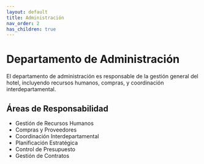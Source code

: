 ```yaml
---
layout: default
title: Administración
nav_order: 2
has_children: true
---
```


# Departamento de Administración

El departamento de administración es responsable de la gestión general del hotel, incluyendo recursos humanos, compras, y coordinación interdepartamental.

## Áreas de Responsabilidad

- Gestión de Recursos Humanos
- Compras y Proveedores
- Coordinación Interdepartamental
- Planificación Estratégica
- Control de Presupuesto
- Gestión de Contratos